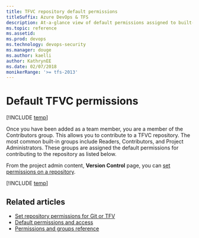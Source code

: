 ```yaml
---
title: TFVC repository default permissions
titleSuffix: Azure DevOps & TFS
description: At-a-glance view of default permissions assigned to built-in security groups made for Team Foundation Version Control (TFVC) repositories 
ms.topic: reference
ms.assetid:   
ms.prod: devops
ms.technology: devops-security
ms.manager: douge
ms.author: kaelli
author: KathrynEE
ms.date: 02/07/2018
monikerRange: '>= tfs-2013'
---
```

# Default TFVC permissions

[!INCLUDE [temp](../../_shared/version-vsts-tfs-all-versions.md)]

Once you have been added as a team member, you are a member of the Contributors group. This allows you to contribute to a TFVC repository. The most common built-in groups include Readers, Contributors, and Project Administrators. These groups are assigned the default permissions for contributing to the repository as listed below.

From the project admin content, **Version Control** page, you can [set permissions on a repository](set-git-tfvc-repository-permissions.md).

[!INCLUDE [temp](_shared/code-tfvc.md)]

## Related articles

- [Set repository permissions for Git or TFV](set-git-tfvc-repository-permissions.md)
- [Default permissions and access](permissions-access.md)
- [Permissions and groups reference](permissions.md)
